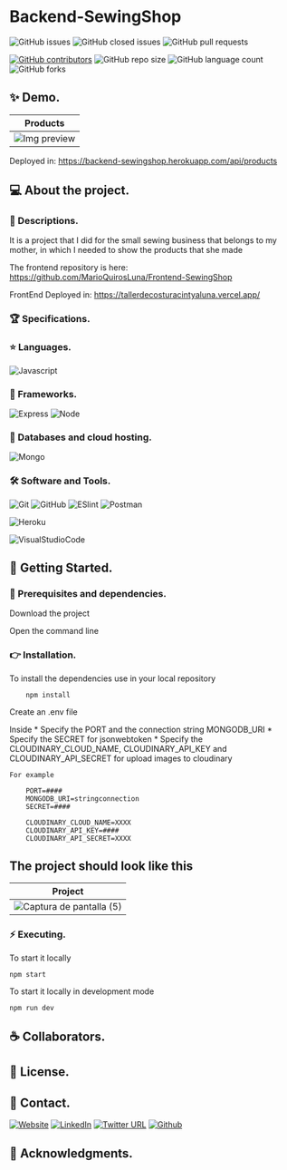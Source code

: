 # Backend-SewingShop

![GitHub issues](https://img.shields.io/github/issues/MarioQuirosLuna/Backend-SewingShop)
![GitHub closed issues](https://img.shields.io/github/issues-closed/MarioQuirosLuna/Backend-SewingShop)
![GitHub pull requests](https://img.shields.io/github/issues-pr/MarioQuirosLuna/Backend-SewingShop)

[![GitHub contributors](https://img.shields.io/github/contributors/MarioQuirosLuna/Backend-SewingShop.svg?color=blue)](https://github.com/MarioQuirosLuna/Backend-SewingShop/network)
![GitHub repo size](https://img.shields.io/github/repo-size/MarioQuirosLuna/Backend-SewingShop)
![GitHub language count](https://img.shields.io/github/languages/count/MarioQuirosLuna/Backend-SewingShop)
![GitHub forks](https://img.shields.io/github/forks/MarioQuirosLuna/Backend-SewingShop)

## ✨ Demo.

|Products|
|--|
|![Img preview](https://res.cloudinary.com/dusx4zdpz/image/upload/v1638990442/portfolio/portfolio/Codigo_r5ims3.png)|

Deployed in: https://backend-sewingshop.herokuapp.com/api/products

## 💻 About the project.

   ### 📜 Descriptions.
   
   It is a project that I did for the small sewing business that belongs to my mother, in which I needed to show the products that she made
   
   The frontend repository is here: https://github.com/MarioQuirosLuna/Frontend-SewingShop

   FrontEnd Deployed in: https://tallerdecosturacintyaluna.vercel.app/
   
   ### 🏆 Specifications.

   ### ⭐ Languages.
   
  ![Javascript](https://custom-icon-badges.herokuapp.com/badge/-JavaScript-%23F7DF1E?style=flat&logo=javascript&logoColor=white&labelColor=111)

   ### 🎨 Frameworks.
   
  ![Express](https://custom-icon-badges.herokuapp.com/badge/-Express-%23000000?style=flat&logo=express&logoColor=white&labelColor=111)
  ![Node](https://custom-icon-badges.herokuapp.com/badge/-Node-%23339933?style=flat&logo=nodedotjs&logoColor=white&labelColor=111)
   
   ### 💾 Databases and cloud hosting.

  ![Mongo](https://custom-icon-badges.herokuapp.com/badge/-Mongo-%2347A248?style=flat&logo=mongodb&logoColor=white&labelColor=111)
  
   ### 🛠️ Software and Tools.
   
  ![Git](https://custom-icon-badges.herokuapp.com/badge/-Git-%23F05032?style=flat&logo=git&logoColor=white&labelColor=111)
  ![GitHub](https://custom-icon-badges.herokuapp.com/badge/-GitHub-%23181717?style=flat&logo=github&logoColor=white&labelColor=111)
  ![ESlint](https://custom-icon-badges.herokuapp.com/badge/-ESlint-%234B32C3?style=flat&logo=ESlint&logoColor=white&labelColor=111)
  ![Postman](https://custom-icon-badges.herokuapp.com/badge/-Postman-%23FF6C37?style=flat&logo=Postman&logoColor=white&labelColor=111)

  ![Heroku](https://custom-icon-badges.herokuapp.com/badge/-Heroku-%23430098?style=flat&logo=Heroku&logoColor=white&labelColor=111)

  ![VisualStudioCode](https://custom-icon-badges.herokuapp.com/badge/-VisualStudioCode-%23007ACC?style=flat&logo=VisualStudioCode&logoColor=white&labelColor=111)

## 🚀 Getting Started.

   ### 📌 Prerequisites and dependencies.
   
   Download the project

   Open the command line

   ### 👉 Installation.
   
   To install the dependencies use in your local repository

		npm install

   Create an .env file

   Inside 
	* Specify the PORT and the connection string MONGODB_URI
	* Specify the SECRET for jsonwebtoken
	* Specify the CLOUDINARY_CLOUD_NAME, CLOUDINARY_API_KEY and CLOUDINARY_API_SECRET for upload images to cloudinary

	For example

		PORT=####
		MONGODB_URI=stringconnection
		SECRET=####

		CLOUDINARY_CLOUD_NAME=XXXX
		CLOUDINARY_API_KEY=####
		CLOUDINARY_API_SECRET=XXXX
		
   ## The project should look like this

   |Project|
   |--|
   |![Captura de pantalla (5)](https://user-images.githubusercontent.com/37676736/139481385-cd574640-d687-4bd1-ae4d-c0b3b636a0dd.png)|

   ### ⚡ Executing.
   
   To start it locally

	npm start
	
   To start it locally in development mode

	npm run dev

## ☕ Collaborators.

## 📝 License.

## 💬 Contact.

[![Website](https://img.shields.io/website?label=Portfolio&up_color=%231E0A46&up_message=Mario%20Quiros%20Luna%20Dev&url=https%3A%2F%2Fmarioql-dev.vercel.app%2F)](https://marioql-dev.vercel.app/)
[![LinkedIn](https://custom-icon-badges.herokuapp.com/badge/-LinkedIn%20Mario%20Quirós%20Luna-%230A66C2?style=flat&logo=LinkedIn&logoColor=white&labelColor=111)](https://www.linkedin.com/in/mario-quir%C3%B3s-luna-dev-b99050206/)
[![Twitter URL](https://img.shields.io/twitter/url?label=Twitter%20%40MarioQuirosL&style=social&url=https%3A%2F%2Ftwitter.com%2FMarioQuirosL)](https://twitter.com/MarioQuirosL)
[![Github](https://img.shields.io/github/followers/MarioQuirosLuna?label=Github&style=social)](https://github.com/MarioQuirosLuna)

## 💜 Acknowledgments.
